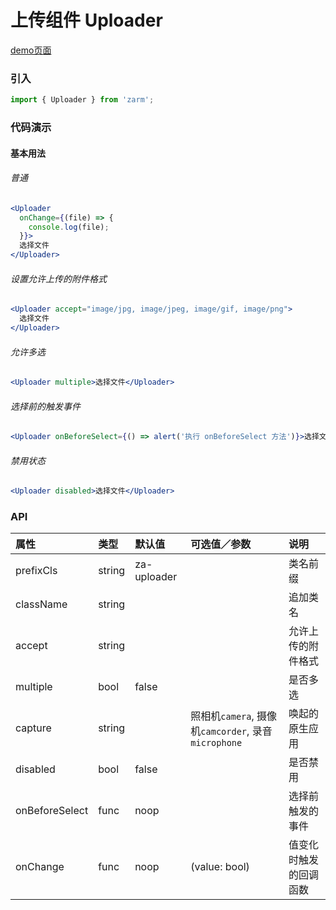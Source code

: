 # 上传组件 Uploader

[demo页面](https://zhongantecheng.github.io/zarm/#/uploader)

### 引入

```js
import { Uploader } from 'zarm';
```

### 代码演示

#### 基本用法

###### 普通
```jsx
<Uploader
  onChange={(file) => {
    console.log(file);
  }}>
  选择文件
</Uploader>
```

###### 设置允许上传的附件格式
```jsx
<Uploader accept="image/jpg, image/jpeg, image/gif, image/png">
  选择文件
</Uploader>
```

###### 允许多选
```jsx
<Uploader multiple>选择文件</Uploader>
```

###### 选择前的触发事件
```jsx
<Uploader onBeforeSelect={() => alert('执行 onBeforeSelect 方法')}>选择文件</Uploader>
```

###### 禁用状态
```jsx
<Uploader disabled>选择文件</Uploader>
```


### API

| 属性 | 类型 | 默认值 | 可选值／参数 | 说明 |
| :--- | :--- | :--- | :--- | :--- |
| prefixCls | string | za-uploader | | 类名前缀 |
| className | string | | | 追加类名 |
| accept | string | | | 允许上传的附件格式 |
| multiple | bool | false | | 是否多选 |
| capture | string | | 照相机`camera`, 摄像机`camcorder`, 录音`microphone`| 唤起的原生应用 |
| disabled | bool | false | | 是否禁用 |
| onBeforeSelect | func | noop | | 选择前触发的事件 |
| onChange | func | noop | \(value: bool\) | 值变化时触发的回调函数 |




